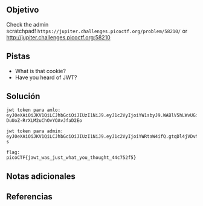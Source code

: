 ## Objetivo
Check the admin scratchpad! `https://jupiter.challenges.picoctf.org/problem/58210/` or http://jupiter.challenges.picoctf.org:58210

## Pistas
- What is that cookie?
- Have you heard of JWT?

## Solución
```
jwt token para amlo: eyJ0eXAiOiJKV1QiLCJhbGciOiJIUzI1NiJ9.eyJ1c2VyIjoiYW1sbyJ9.WABlV5hLWvUGiD-DuUoZ-RrXLM2uChOvYOAvJfaD2Eo

jwt token para admin:
eyJ0eXAiOiJKV1QiLCJhbGciOiJIUzI1NiJ9.eyJ1c2VyIjoiYWRtaW4ifQ.gtqDl4jVDvNbEe_JYEZTN19Vx6X9NNZtRVbKPBkhO-s

flag:
picoCTF{jawt_was_just_what_you_thought_44c752f5}
```

## Notas adicionales


## Referencias

